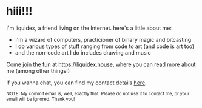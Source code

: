 # hiii!!!

I'm liquidex, a friend living on the Internet. here's a little about me:
- I'm a wizard of computers, practicioner of binary magic and bitcasting
- I do various types of stuff ranging from code to art (and code is art too)
- and the non-code art I do includes drawing and music

Come join the fun at <https://liquidex.house>, where you can read more about me (among other things!)

If you wanna chat, you can find my contact details [here](https://liquidex.house/b?hello).

<sub>NOTE: My commit email is, well, exactly that. Please do not use it to contact me, or your email will be ignored. Thank you!</sub>
